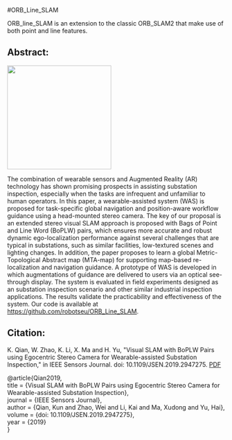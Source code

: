 #ORB_Line_SLAM

ORB_line_SLAM is an extension to the classic ORB_SLAM2 that make use of both point and line features. 

Abstract:
------------
<img src="https://github.com/robotseu/ORB_Line_SLAM/blob/master/snapshot1.jpg" width="240" align=“center”/> <br>

The combination of wearable sensors and Augmented Reality (AR) technology has shown promising prospects in assisting substation inspection, especially when the tasks are infrequent and unfamiliar to human operators. In this paper, a wearable-assisted system (WAS) is proposed for task-specific global navigation and position-aware workflow guidance using a head-mounted stereo camera. The key of our proposal is an extended stereo visual SLAM approach is proposed with Bags of Point and Line Word (BoPLW) pairs, which ensures more accurate and robust dynamic ego-localization performance against several challenges that are typical in substations, such as similar facilities, low-textured scenes and lighting changes. In addition, the paper proposes to learn a global Metric-Topological Abstract map (MTA-map) for supporting map-based re-localization and navigation guidance. A prototype of WAS is developed in which augmentations of guidance are delivered to users via an optical see-through display. The system is evaluated in field experiments designed as an substation inspection scenario and other similar industrial inspection applications. The results validate the practicability and effectiveness of the system. Our code is available at https://github.com/robotseu/ORB_Line_SLAM.

Citation:
------------
K. Qian, W. Zhao, K. Li, X. Ma and H. Yu, "Visual SLAM with BoPLW Pairs using Egocentric Stereo Camera for Wearable-assisted Substation Inspection," in IEEE Sensors Journal. doi: 10.1109/JSEN.2019.2947275. [PDF](https://ieeexplore.ieee.org/document/8868098)

@article{Qian2019, <br>
title = {Visual SLAM with BoPLW Pairs using Egocentric Stereo Camera for Wearable-assisted Substation Inspection}, <br>
journal = {IEEE Sensors Journal}, <br>
author = {Qian, Kun and Zhao, Wei and Li, Kai and Ma, Xudong and Yu, Hai}, <br>
volume = {doi: 10.1109/JSEN.2019.2947275}, <br>
year = {2019} <br>
} <br>
